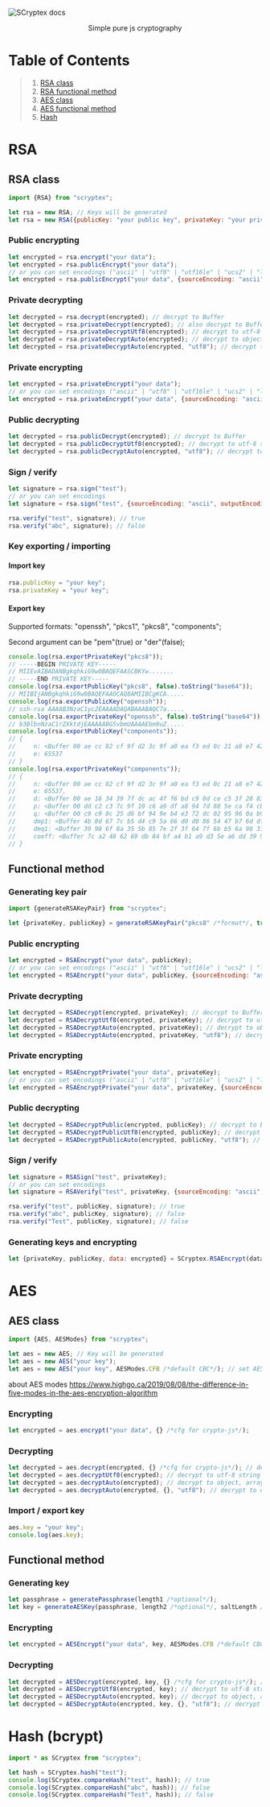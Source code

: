 ![SCryptex docs](./SCryptex.png)
<p align="center">Simple pure js cryptography</p>

# Table of Contents
> 1. [RSA class](#rsa)
> 2. [RSA functional method](#functional-method)
> 3. [AES class](#aes)
> 4. [AES functional method](#functional-method-1)
> 5. [Hash](#hash-bcrypt)
# RSA
## RSA class
```javascript
import {RSA} from "scryptex";

let rsa = new RSA; // Keys will be generated
let rsa = new RSA({publicKey: "your public key", privateKey: "your private key"}); // or with generated keys
```
### Public encrypting
```javascript
let encrypted = rsa.encrypt("your data");
let encrypted = rsa.publicEncrypt("your data");
// or you can set encodings ("ascii" | "utf8" | "utf16le" | "ucs2" | "latin1" | "base64" | "hex" | "binary" | "buffer")
let encrypted = rsa.publicEncrypt("your data", {sourceEncoding: "ascii", outputEncoding: "buffer"});
```
### Private decrypting
```javascript
let decrypted = rsa.decrypt(encrypted); // decrypt to Buffer
let decrypted = rsa.privateDecrypt(encrypted); // also decrypt to Buffer
let decrypted = rsa.privateDecryptUtf8(encrypted); // decrypt to utf-8 string
let decrypted = rsa.privateDecryptAuto(encrypted); // decrypt to object, array, number or string if possible 
let decrypted = rsa.privateDecryptAuto(encrypted, "utf8"); // decrypt to object, array, number or string if possible
```
### Private encrypting
```javascript
let encrypted = rsa.privateEncrypt("your data");
// or you can set encodings ("ascii" | "utf8" | "utf16le" | "ucs2" | "latin1" | "base64" | "hex" | "binary" | "buffer")
let encrypted = rsa.privateEncrypt("your data", {sourceEncoding: "ascii", outputEncoding: "buffer"});
```
### Public decrypting
```javascript
let decrypted = rsa.publicDecrypt(encrypted); // decrypt to Buffer
let decrypted = rsa.publicDecryptUtf8(encrypted); // decrypt to utf-8 string
let decrypted = rsa.publicDecryptAuto(encrypted, "utf8"); // decrypt to object, array, number or string if possible
```
### Sign / verify
```javascript
let signature = rsa.sign("test");
// or you can set encodings
let signature = rsa.sign("test", {sourceEncoding: "ascii", outputEncoding: "buffer"});

rsa.verify("test", signature); // true
rsa.verify("abc", signature); // false
```
### Key exporting / importing
#### Import key
```javascript
rsa.publicKey = "your key";
rsa.privateKey = "your key";
```
#### Export key
Supported formats: "openssh", "pkcs1", "pkcs8", "components";

Second argument can be "pem"(true) or "der"(false);
```javascript
console.log(rsa.exportPrivateKey("pkcs8"));
// -----BEGIN PRIVATE KEY-----
// MIIEvAIBADANBgkqhkiG9w0BAQEFAASCBKYw.......
// -----END PRIVATE KEY-----
console.log(rsa.exportPublicKey("pkcs8", false).toString("base64"));
// MIIBIjANBgkqhkiG9w0BAQEFAAOCAQ8AMIIBCgKCA.....
console.log(rsa.exportPublicKey("openssh"));
// ssh-rsa AAAAB3NzaC1yc2EAAAADAQABAAABAQC7a.....
console.log(rsa.exportPrivateKey("openssh", false).toString("base64"));
// b3BlbnNzaC1rZXktdjEAAAAABG5vbmUAAAAEbm9uZ.....
console.log(rsa.exportPublicKey("components"));
// {
//     n: <Buffer 00 ae cc 82 cf 9f d2 3c 9f a0 ea f3 ed 0c 21 a8 e7 42 95 ea f0 97 e0 32 30 33 88 1f 8e 29 14 ce 38 61 41 71 87 55 b4 28 69 b5 bb 64 b5 e4 bc e6 ac 81 ... 207 more bytes>,
//     e: 65537
// }
console.log(rsa.exportPrivateKey("components"));
// {
//     n: <Buffer 00 ae cc 82 cf 9f d2 3c 9f a0 ea f3 ed 0c 21 a8 e7 42 95 ea f0 97 e0 32 30 33 88 1f 8e 29 14 ce 38 61 41 71 87 55 b4 28 69 b5 bb 64 b5 e4 bc e6 ac 81 ... 207 more bytes>,
//     e: 65537,
//     d: <Buffer 00 ae 16 34 39 7f dc ac 4f f6 bd c9 0d ce c5 3f 28 83 22 38 08 41 da 21 61 ec 10 a8 0c b7 51 67 48 b3 63 b0 23 ae f1 6c 46 4b 9e 44 60 fb 5c 3f 08 93 ... 207 more bytes>,
//     p: <Buffer 00 dd c2 c3 7c 9f 10 c6 a9 df a8 94 7d 88 5e ca f4 cb 76 1a f0 50 2b 4a 1d 28 20 0d 49 44 b1 fd a6 41 1a 74 59 e3 61 13 b7 79 16 66 52 cc de 8d 81 ac ... 79 more bytes>,
//     q: <Buffer 00 c9 c9 8c 25 d6 bf 94 9e b4 e3 72 dc 02 95 96 0a b9 80 ec e1 50 10 c9 4b 39 02 b8 b6 66 d4 8a 12 3c cc 13 ee 6c b6 25 65 3e c0 ca 11 ad 39 71 6b de ... 79 more bytes>,
//     dmp1: <Buffer 4b 8d 67 7c b5 d4 c9 5a 66 d0 d0 86 54 47 b7 6d df 43 c5 b9 ca 16 75 91 a9 72 02 14 cc 4a b7 d8 44 a5 f6 ae 09 41 b1 ad f8 9b 21 11 64 ab 0e 1a f7 fe ... 78 more bytes>,
//     dmq1: <Buffer 39 98 6f 8a 35 5b 85 7e 2f 3f 64 7f 6b b5 6a 98 31 0e 9d 8e 4a 1e 20 76 7a 15 4e c7 b1 5e 24 f2 c3 ab b4 5c af 66 e6 11 99 f1 c9 3b 76 68 18 f9 a3 32 ... 78 more bytes>,
//     coeff: <Buffer 7c a2 48 62 69 db 84 bf a4 b1 a9 d3 5e a6 dd 39 99 0e 72 bf c6 ad 87 8a 5d 57 23 a2 62 c4 14 fa 03 8f 85 ff 37 d9 66 e5 1b 5e e1 1f 53 50 b0 e8 aa 13 ... 78 more bytes>
// }
```
## Functional method
### Generating key pair
```javascript
import {generateRSAKeyPair} from "scryptex";

let {privateKey, publicKey} = generateRSAKeyPair("pkcs8" /*format*/, true /*pem(true) or der(false)*/);
```
### Public encrypting
```javascript
let encrypted = RSAEncrypt("your data", publicKey);
// or you can set encodings ("ascii" | "utf8" | "utf16le" | "ucs2" | "latin1" | "base64" | "hex" | "binary" | "buffer")
let encrypted = RSAEncrypt("your data", publicKey, {sourceEncoding: "ascii", outputEncoding: "buffer"});
```
### Private decrypting
```javascript
let decrypted = RSADecrypt(encrypted, privateKey); // decrypt to Buffer
let decrypted = RSADecryptUtf8(encrypted, privateKey); // decrypt to utf-8 string
let decrypted = RSADecryptAuto(encrypted, privateKey); // decrypt to object, array, number or string if possible 
let decrypted = RSADecryptAuto(encrypted, privateKey, "utf8"); // decrypt to object, array, number or string if possible
```
### Private encrypting
```javascript
let encrypted = RSAEncryptPrivate("your data", privateKey);
// or you can set encodings ("ascii" | "utf8" | "utf16le" | "ucs2" | "latin1" | "base64" | "hex" | "binary" | "buffer")
let encrypted = RSAEncryptPrivate("your data", privateKey, {sourceEncoding: "ascii", outputEncoding: "buffer"});
```
### Public decrypting
```javascript
let decrypted = RSADecryptPublic(encrypted, publicKey); // decrypt to Buffer
let decrypted = RSADecryptPublicUtf8(encrypted, publicKey); // decrypt to utf-8 string
let decrypted = RSADecryptPublicAuto(encrypted, publicKey, "utf8"); // decrypt to object, array, number or string if possible
```
### Sign / verify
```javascript
let signature = RSASign("test", privateKey);
// or you can set encodings
let signature = RSAVerify("test", privateKey, {sourceEncoding: "ascii", outputEncoding: "buffer"});

rsa.verify("test", publicKey, signature); // true
rsa.verify("abc", publicKey, signature); // false
rsa.verify("Test", publicKey, signature); // false
```
### Generating keys and encrypting
```javascript
let {privateKey, publicKey, data: encrypted} = SCryptex.RSAEncrypt(data); // data will be encrypted
```
# AES
## AES class
```javascript
import {AES, AESModes} from "scryptex";

let aes = new AES; // Key will be generated
let aes = new AES("your key");
let aes = new AES("your key", AESModes.CFB /*default CBC*/); // set AES mode
```
about AES modes <https://www.highgo.ca/2019/08/08/the-difference-in-five-modes-in-the-aes-encryption-algorithm>
### Encrypting
```javascript
let encrypted = aes.encrypt("your data", {} /*cfg for crypto-js*/);
```
### Decrypting
```javascript
let decrypted = aes.decrypt(encrypted, {} /*cfg for crypto-js*/); // decrypt to Buffer
let decrypted = aes.decryptUtf8(encrypted); // decrypt to utf-8 string
let decrypted = aes.decryptAuto(encrypted); // decrypt to object, array, number or string if possible 
let decrypted = aes.decryptAuto(encrypted, {}, "utf8"); // decrypt to object, array, number or string if possible
```
### Import / export key
```javascript
aes.key = "your key";
console.log(aes.key);
```
## Functional method
### Generating key
```javascript
let passphrase = generatePassphrase(length1 /*optional*/);
let key = generateAESKey(passphrase, length2 /*optional*/, saltLength /*optional*/);
```
### Encrypting
```javascript
let encrypted = AESEncrypt("your data", key, AESModes.CFB /*default CBC, optional*/, {} /*cfg for crypto-js*/);
```
### Decrypting
```javascript
let decrypted = AESDecrypt(encrypted, key, {} /*cfg for crypto-js*/); // decrypt to Buffer
let decrypted = AESDecryptUtf8(encrypted, key); // decrypt to utf-8 string
let decrypted = AESDecryptAuto(encrypted, key); // decrypt to object, array, number or string if possible 
let decrypted = AESDecryptAuto(encrypted, key, {}, "utf8"); // decrypt to object, array, number or string if possible
```
# Hash (bcrypt)
```javascript
import * as SCryptex from "scryptex";

let hash = SCryptex.hash("test");
console.log(SCryptex.compareHash("test", hash)); // true
console.log(SCryptex.compareHash("abc", hash)); // false
console.log(SCryptex.compareHash("Test", hash)); // false
```